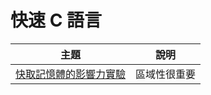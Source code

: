 # 快速 C 語言

主題                      | 說明
--------------------------|---------------------
[快取記憶體的影響力實驗](./cacheSpeed) | 區域性很重要
